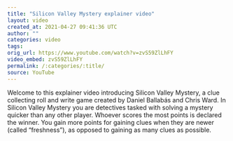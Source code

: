 ```yaml
---
title: "Silicon Valley Mystery explainer video"
layout: video
created_at: 2021-04-27 09:41:36 UTC
author: ""
categories: video
tags: 
orig_url: https://www.youtube.com/watch?v=zvS59ZlLhFY
video_embed: zvS59ZlLhFY
permalink: /:categories/:title/
source: YouTube
---
```

Welcome to this explainer video introducing Silicon Valley Mystery, a clue collecting roll and write game created by Daniel Ballabás and Chris Ward. In Silicon Valley Mystery you are detectives tasked with solving a mystery quicker than any other player. Whoever scores the most points is declared the winner. You gain more points for gaining clues when they are newer (called “freshness”), as opposed to gaining as many clues as possible.